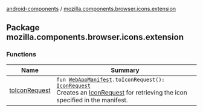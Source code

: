 [android-components](../index.md) / [mozilla.components.browser.icons.extension](./index.md)

## Package mozilla.components.browser.icons.extension

### Functions

| Name | Summary |
|---|---|
| [toIconRequest](to-icon-request.md) | `fun `[`WebAppManifest`](../mozilla.components.concept.engine.manifest/-web-app-manifest/index.md)`.toIconRequest(): `[`IconRequest`](../mozilla.components.browser.icons/-icon-request/index.md)<br>Creates an [IconRequest](../mozilla.components.browser.icons/-icon-request/index.md) for retrieving the icon specified in the manifest. |
